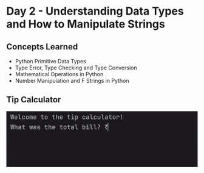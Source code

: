 # Day 2 - Understanding Data Types and How to Manipulate Strings
## Concepts Learned
- Python Primitive Data Types
- Type Error, Type Checking and Type Conversion
- Mathematical Operations in Python
- Number Manipulation and F Strings in Python
## Tip Calculator
![Day 2 Code Demo](../gifs/Day002.gif)

